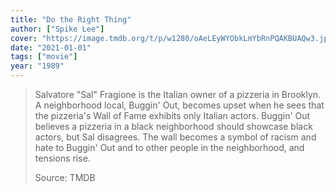 ```yaml
---
title: "Do the Right Thing"
author: ["Spike Lee"]
cover: "https://image.tmdb.org/t/p/w1280/oAeLEyWYObkLmYbRnPQAKBUAQw3.jpg"
date: "2021-01-01"
tags: ["movie"]
year: "1989"
---
```


> Salvatore "Sal" Fragione is the Italian owner of a pizzeria in Brooklyn. A neighborhood local, Buggin' Out, becomes upset when he sees that the pizzeria's Wall of Fame exhibits only Italian actors. Buggin' Out believes a pizzeria in a black neighborhood should showcase black actors, but Sal disagrees. The wall becomes a symbol of racism and hate to Buggin' Out and to other people in the neighborhood, and tensions rise.
>
> Source: TMDB
